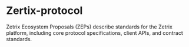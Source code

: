 # Zertix-protocol
Zetrix Ecosystem Proposals (ZEPs) describe standards for the Zetrix platform, including core protocol specifications, client APIs, and contract standards.
